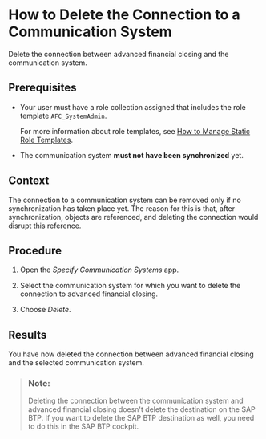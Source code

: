 <!-- loio9c0a0d9edb744cb8bbfbf7eb55b5b1ab -->

# How to Delete the Connection to a Communication System

Delete the connection between advanced financial closing and the communication system.



<a name="loio9c0a0d9edb744cb8bbfbf7eb55b5b1ab__prereq_osc_vx5_3tb"/>

## Prerequisites

-   Your user must have a role collection assigned that includes the role template `AFC_SystemAdmin`.

    For more information about role templates, see [How to Manage Static Role Templates](../User-Management/how-to-manage-static-role-templates-0cca34d.md).

-   The communication system **must not have been synchronized** yet.




<a name="loio9c0a0d9edb744cb8bbfbf7eb55b5b1ab__context_c1x_wx5_3tb"/>

## Context

The connection to a communication system can be removed only if no synchronization has taken place yet. The reason for this is that, after synchronization, objects are referenced, and deleting the connection would disrupt this reference.



<a name="loio9c0a0d9edb744cb8bbfbf7eb55b5b1ab__steps_xqc_xx5_3tb"/>

## Procedure

1.  Open the *Specify Communication Systems* app.

2.  Select the communication system for which you want to delete the connection to advanced financial closing.

3.  Choose *Delete*.




<a name="loio9c0a0d9edb744cb8bbfbf7eb55b5b1ab__result_dvk_bjv_3tb"/>

## Results

You have now deleted the connection between advanced financial closing and the selected communication system.

> ### Note:  
> Deleting the connection between the communication system and advanced financial closing doesn't delete the destination on the SAP BTP. If you want to delete the SAP BTP destination as well, you need to do this in the SAP BTP cockpit.

